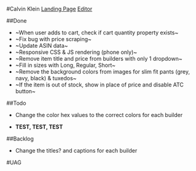 #Calvin Klein
[Landing Page](https://www.amazon.com/adlp/previewpage?pageId=b981b9b8-739e-4d9e-81b9-b8739e8d9e62&tab=Suits)
[Editor](https://advertising.amazon.com/dsp/ENTITYYD4OUQ1MT312/advertisers/9213661400901/pages/b981b9b8-739e-4d9e-81b9-b8739e8d9e62/edit)

##Done
- ~When user adds to cart, check if cart quantity property exists~
- ~Fix bug with price scraping~
- ~Update ASIN data~
- ~Responsive CSS & JS rendering (phone only)~
- ~Remove item title and price from builders with only 1 dropdown~
- ~Fill in sizes with Long, Regular, Short~
- ~Remove the background colors from images for slim fit pants (grey, navy, black) & tuxedos~
- ~If the item is out of stock, show in place of price and disable ATC button~

##Todo
- Change the color hex values to the correct colors for each builder

- **TEST, TEST, TEST**

##Backlog
- Change the titles? and captions for each builder

#UAG
